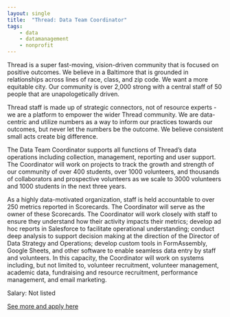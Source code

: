 ```yaml
---
layout: single
title:  "Thread: Data Team Coordinator"
tags: 
    - data
    - datamanagement
    - nonprofit
---
```


Thread is a super fast-moving, vision-driven community that is focused on positive outcomes. We believe in a Baltimore that is grounded in relationships across lines of race, class, and zip code. We want a more equitable city. Our community is over 2,000 strong with a central staff of 50 people that are unapologetically driven.

 

Thread staff is made up of strategic connectors, not of resource experts - we are a platform to empower the wider Thread community. We are data-centric and utilize numbers as a way to inform our practices towards our outcomes, but never let the numbers be the outcome. We believe consistent small acts create big difference. 

The Data Team Coordinator supports all functions of Thread’s data operations including collection, management, reporting and user support. The Coordinator will work on projects to track the growth and strength of our community of over 400 students, over 1000 volunteers, and thousands of collaborators and prospective volunteers as we scale to 3000 volunteers and 1000 students in the next three years. 

As a highly data-motivated organization, staff is held accountable to over 250 metrics reported in Scorecards. The Coordinator will serve as the owner of these Scorecards. The Coordinator will work closely with staff to ensure they understand how their activity impacts their metrics; develop ad hoc reports in Salesforce to facilitate operational understanding; conduct deep analysis to support decision making at the direction of the Director of Data Strategy and Operations; develop custom tools in FormAssembly, Google Sheets, and other software to enable seamless data entry by staff and volunteers. In this capacity, the Coordinator will work on systems including, but not limited to, volunteer recruitment, volunteer management, academic data, fundraising and resource recruitment, performance management, and email marketing.


Salary: Not listed


[See more and apply here](https://thread.applytojob.com/apply/Uf5arLXtm2/Data-Team-Coordinator)
